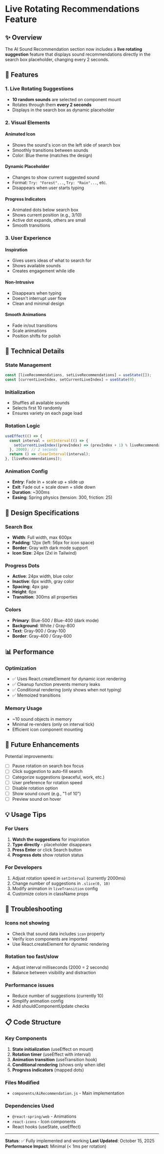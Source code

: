 # Live Rotating Recommendations Feature

## ✨ Overview
The AI Sound Recommendation section now includes a **live rotating suggestion** feature that displays sound recommendations directly in the search box placeholder, changing every 2 seconds.

## 🎯 Features

### 1. Live Rotating Suggestions
- **10 random sounds** are selected on component mount
- Rotates through them **every 2 seconds**
- Displays in the search box as dynamic placeholder

### 2. Visual Elements

#### Animated Icon
- Shows the sound's icon on the left side of search box
- Smoothly transitions between sounds
- Color: Blue theme (matches the design)

#### Dynamic Placeholder
- Changes to show current suggested sound
- Format: `Try: "Forest"...`, `Try: "Rain"...`, etc.
- Disappears when user starts typing

#### Progress Indicators
- Animated dots below search box
- Shows current position (e.g., 3/10)
- Active dot expands, others are small
- Smooth transitions

### 3. User Experience

#### Inspiration
- Gives users ideas of what to search for
- Shows available sounds
- Creates engagement while idle

#### Non-Intrusive
- Disappears when typing
- Doesn't interrupt user flow
- Clean and minimal design

#### Smooth Animations
- Fade in/out transitions
- Scale animations
- Position shifts for polish

## 🔧 Technical Details

### State Management
```javascript
const [liveRecommendations, setLiveRecommendations] = useState([]);
const [currentLiveIndex, setCurrentLiveIndex] = useState(0);
```

### Initialization
- Shuffles all available sounds
- Selects first 10 randomly
- Ensures variety on each page load

### Rotation Logic
```javascript
useEffect(() => {
  const interval = setInterval(() => {
    setCurrentLiveIndex((prevIndex) => (prevIndex + 1) % liveRecommendations.length);
  }, 2000); // 2 seconds
  return () => clearInterval(interval);
}, [liveRecommendations]);
```

### Animation Config
- **Entry**: Fade in + scale up + slide up
- **Exit**: Fade out + scale down + slide down
- **Duration**: ~300ms
- **Easing**: Spring physics (tension: 300, friction: 25)

## 🎨 Design Specifications

### Search Box
- **Width**: Full width, max 600px
- **Padding**: 12px (left: 56px for icon space)
- **Border**: Gray with dark mode support
- **Icon Size**: 24px (2xl in Tailwind)

### Progress Dots
- **Active**: 24px width, blue color
- **Inactive**: 6px width, gray color
- **Spacing**: 4px gap
- **Height**: 6px
- **Transition**: 300ms all properties

### Colors
- **Primary**: Blue-500 / Blue-400 (dark mode)
- **Background**: White / Gray-800
- **Text**: Gray-900 / Gray-100
- **Border**: Gray-400 / Gray-600

## 📊 Performance

### Optimization
- ✅ Uses React.createElement for dynamic icon rendering
- ✅ Cleanup function prevents memory leaks
- ✅ Conditional rendering (only shows when not typing)
- ✅ Memoized transitions

### Memory Usage
- ~10 sound objects in memory
- Minimal re-renders (only on interval tick)
- Efficient icon component mounting

## 🔮 Future Enhancements

Potential improvements:
- [ ] Pause rotation on search box focus
- [ ] Click suggestion to auto-fill search
- [ ] Categorize suggestions (peaceful, work, etc.)
- [ ] User preference for rotation speed
- [ ] Disable rotation option
- [ ] Show sound count (e.g., "1 of 10")
- [ ] Preview sound on hover

## 💡 Usage Tips

### For Users
1. **Watch the suggestions** for inspiration
2. **Type directly** - placeholder disappears
3. **Press Enter** or click Search button
4. **Progress dots** show rotation status

### For Developers
1. Adjust rotation speed in `setInterval` (currently 2000ms)
2. Change number of suggestions in `.slice(0, 10)`
3. Modify animation in `liveTransition` config
4. Customize colors in className props

## 🐛 Troubleshooting

### Icons not showing
- Check that sound data includes `icon` property
- Verify icon components are imported
- Use React.createElement for dynamic rendering

### Rotation too fast/slow
- Adjust interval milliseconds (2000 = 2 seconds)
- Balance between visibility and distraction

### Performance issues
- Reduce number of suggestions (currently 10)
- Simplify animation config
- Add shouldComponentUpdate checks

## 📋 Code Structure

### Key Components
1. **State initialization** (useEffect on mount)
2. **Rotation timer** (useEffect with interval)
3. **Animation transition** (useTransition hook)
4. **Conditional rendering** (shows only when idle)
5. **Progress indicators** (mapped dots)

### Files Modified
- `components/AiRecommendation.js` - Main implementation

### Dependencies Used
- `@react-spring/web` - Animations
- `react-icons` - Icon components
- React hooks (useState, useEffect)

---

**Status**: ✅ Fully implemented and working
**Last Updated**: October 15, 2025
**Performance Impact**: Minimal (< 1ms per rotation)
